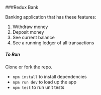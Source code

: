 ###Redux Bank

Banking application that has these features:

1. Withdraw money
2. Deposit money
3. See current balance
4. See a running ledger of all transactions

##### To Run  
Clone or fork the repo.

* `npm install` to install dependencies
* `npm run dev` to load up the app
* `npm test` to run unit tests
